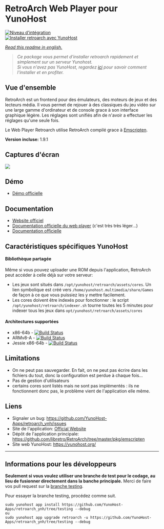 # RetroArch Web Player pour YunoHost

[![Niveau d'intégration](https://dash.yunohost.org/integration/retroarch.svg)](https://dash.yunohost.org/appci/app/retroarch)  
[![Installer retroarch avec YunoHost](https://install-app.yunohost.org/install-with-yunohost.png)](https://install-app.yunohost.org/?app=retroarch)

*[Read this readme in english.](./README.md)* 

> *Ce package vous permet d'installer retroarch rapidement et simplement sur un serveur Yunohost.  
Si vous n'avez pas YunoHost, regardez [ici](https://yunohost.org/#/install) pour savoir comment l'installer et en profiter.*

## Vue d'ensemble
RetroArch est un frontend pour des émulateurs, des moteurs de jeux et des lecteurs média.
Il vous permet de rejouer à des classiques du jeu vidéo sur une large gamme d'ordinateur et de console grace à son interface graphique légère. Les réglages sont unifiés afin de n'avoir a effectuer les réglages qu'une seule fois.

Le Web Player Retroarch utilise RetroArch compilé grace à [Emscripten](http://kripken.github.io/emscripten-site/).


**Version incluse:** 1.9.1

## Captures d'écran

![](https://github.com/libretro/RetroArch/blob/master/docs/ozone-main-menu.jpg)

## Démo

* [Démo officielle](https://web.libretro.com/)


## Documentation

 * [Website officiel](https://www.retroarch.com/)
 * [Documentation officielle du web player](https://github.com/libretro/RetroArch/tree/master/pkg/emscripten) (c'est très très léger...)
 * [Documentation officielle](https://docs.libretro.com/)

## Caractéristiques spécifiques YunoHost

#### Bibliothèque partagée

Même si vous pouvez uploader une ROM depuis l'application, RetroArch peut accéder à celle déjà sur votre serveur:
* Les jeux sont situés dans `/opt/yunohost/retroarch/assets/cores`. Un lien symbolique est créé vers `/home/yunohost.multimedia/share/Games` de façon à ce que vous puissiez les y mettre facilement.
* Les cores doivent être indexés pour fonctionner : le script `/opt/yunohost/retroarch/indexer.sh` tourne toutes les 5 minutes pour indexer tous les jeux dans `opt/yunohost/retroarch/assets/cores`

#### Architectures supportées

* x86-64b - [![Build Status](https://ci-apps.yunohost.org/ci/logs/retroarch%20%28Apps%29.svg)](https://ci-apps.yunohost.org/ci/apps/retroarch/)
* ARMv8-A - [![Build Status](https://ci-apps-arm.yunohost.org/ci/logs/retroarch%20%28Apps%29.svg)](https://ci-apps-arm.yunohost.org/ci/apps/retroarch/)
* Jessie x86-64b - [![Build Status](https://ci-stretch.nohost.me/ci/logs/retroarch%20%28Apps%29.svg)](https://ci-stretch.nohost.me/ci/apps/retroarch/)

## Limitations

* On ne peut pas sauvegarder. En fait, on ne peut pas écrire dans les fichiers du tout, donc la configuration est perdue à chaque fois...
* Pas de gestion d'utilisateurs
* certains cores sont listés mais ne sont pas implémentés : ils ne fonctionnent donc pas, le problème vient de l'application elle même.

## Liens

 * Signaler un bug: https://github.com/YunoHost-Apps/retroarch_ynh/issues
 * Site de l'application: [Official Website](https://www.retroarch.com/)
 * Dépôt de l'application principale: https://github.com/libretro/RetroArch/tree/master/pkg/emscripten
 * Site web YunoHost: https://yunohost.org/

---

Informations pour les développeurs
----------------

**Seulement si vous voulez utiliser une branche de test pour le codage, au lieu de fusionner directement dans la banche principale.**
Merci de faire vos pull request sur la [branche testing](https://github.com/YunoHost-Apps/retroarch_ynh/tree/testing).

Pour essayer la branche testing, procédez comme suit.
```
sudo yunohost app install https://github.com/YunoHost-Apps/retroarch_ynh/tree/testing --debug
ou
sudo yunohost app upgrade retroarch -u https://github.com/YunoHost-Apps/retroarch_ynh/tree/testing --debug
```
